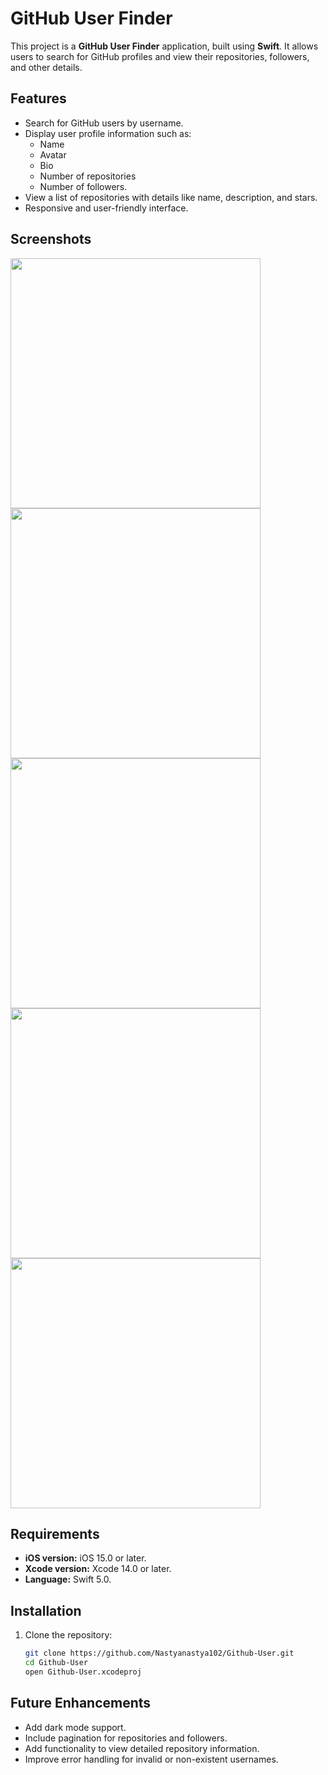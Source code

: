# GitHub User Finder

This project is a **GitHub User Finder** application, built using **Swift**. It allows users to search for GitHub profiles and view their repositories, followers, and other details.

## Features

- Search for GitHub users by username.
- Display user profile information such as:
  - Name
  - Avatar
  - Bio
  - Number of repositories
  - Number of followers.
- View a list of repositories with details like name, description, and stars.
- Responsive and user-friendly interface.

## Screenshots

<img src="https://github.com/user-attachments/assets/aa6362fc-ce28-402c-896a-c3d3cff33c1c" width="400" height="auto">
<img src="https://github.com/user-attachments/assets/05b50cc3-1b69-479a-8f32-9bcae60522b6" width="400" height="auto">
<img src="https://github.com/user-attachments/assets/0f1ee564-f6da-47d6-b98d-7332984667a2" width="400" height="auto">
<img src="https://github.com/user-attachments/assets/cb96a16d-8366-4809-8461-eb63f99837b6" width="400" height="auto">
<img src="https://github.com/user-attachments/assets/ac56db6d-eda8-47d7-a78a-66b225144d4f" width="400" height="auto">


## Requirements

- **iOS version:** iOS 15.0 or later.
- **Xcode version:** Xcode 14.0 or later.
- **Language:** Swift 5.0.

## Installation

1. Clone the repository:
   ```bash
   git clone https://github.com/Nastyanastya102/Github-User.git
   cd Github-User
   open Github-User.xcodeproj

## Future Enhancements

- Add dark mode support.
- Include pagination for repositories and followers.
- Add functionality to view detailed repository information.
- Improve error handling for invalid or non-existent usernames.

